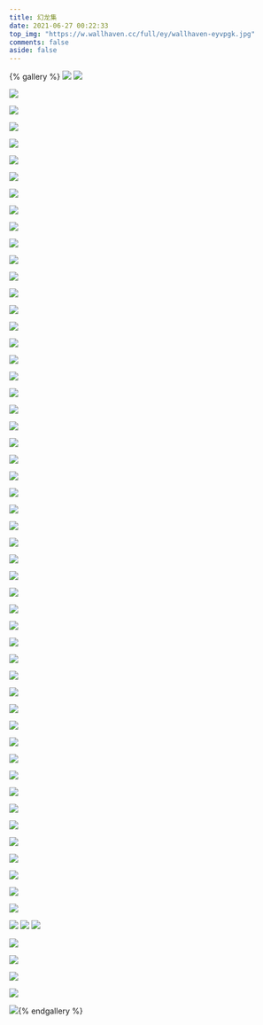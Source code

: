 ```yaml
---
title: 幻龙集
date: 2021-06-27 00:22:33
top_img: "https://w.wallhaven.cc/full/ey/wallhaven-eyvpgk.jpg"
comments: false
aside: false
---
```


{% gallery %}
![](https://w.wallhaven.cc/full/dp/wallhaven-dpk7p3.jpg)
![](https://w.wallhaven.cc/full/v9/wallhaven-v9o695.jpg)

![](https://w.wallhaven.cc/full/6k/wallhaven-6kv3rq.jpg)

![](https://w.wallhaven.cc/full/28/wallhaven-28dq89.jpg)

![](https://w.wallhaven.cc/full/ne/wallhaven-ne78er.jpg)

![](https://w.wallhaven.cc/full/9m/wallhaven-9m8g6k.jpg)

![](https://w.wallhaven.cc/full/j3/wallhaven-j3k8lq.jpg)

![](https://w.wallhaven.cc/full/1k/wallhaven-1kdzk3.jpg)

![](https://w.wallhaven.cc/full/42/wallhaven-42e8v6.jpg)

![](https://w.wallhaven.cc/full/4x/wallhaven-4x2md3.jpg)

![](https://w.wallhaven.cc/full/g8/wallhaven-g8w8y3.jpg)

![](https://w.wallhaven.cc/full/13/wallhaven-13lr5g.jpg)

![](https://w.wallhaven.cc/full/ey/wallhaven-eyvke8.jpg)

![](https://w.wallhaven.cc/full/01/wallhaven-016x2g.jpg)

![](https://w.wallhaven.cc/full/4d/wallhaven-4dm5em.jpg)

![](https://w.wallhaven.cc/full/p8/wallhaven-p8j789.jpg)

![](https://w.wallhaven.cc/full/kw/wallhaven-kwjy81.jpg)

![](https://w.wallhaven.cc/full/4y/wallhaven-4yj31x.jpg)

![](https://w.wallhaven.cc/full/ne/wallhaven-nelqj8.jpg)

![](https://w.wallhaven.cc/full/13/wallhaven-13p6l1.jpg)

![](https://w.wallhaven.cc/full/4g/wallhaven-4g1v9q.jpg)

![](https://w.wallhaven.cc/full/wq/wallhaven-wqewxr.jpg)

![](https://w.wallhaven.cc/full/39/wallhaven-39lzpy.jpg)

![](https://w.wallhaven.cc/full/47/wallhaven-47dyro.jpg)

![](https://w.wallhaven.cc/full/39/wallhaven-39386v.jpg)

![](https://w.wallhaven.cc/full/0w/wallhaven-0w5q6q.jpg)

![](https://w.wallhaven.cc/full/4x/wallhaven-4xk8v3.jpg)

![](https://w.wallhaven.cc/full/0p/wallhaven-0pvxgp.jpg)

![](https://w.wallhaven.cc/full/dg/wallhaven-dgpxgj.jpg)

![](https://w.wallhaven.cc/full/o3/wallhaven-o39ll9.jpg)

![](https://w.wallhaven.cc/full/y8/wallhaven-y889yg.jpg)

![](https://w.wallhaven.cc/full/yj/wallhaven-yjl5gl.jpg)

![](https://w.wallhaven.cc/full/2k/wallhaven-2kr2wx.png)

![](https://w.wallhaven.cc/full/nk/wallhaven-nk1xxq.jpg)

![](https://w.wallhaven.cc/full/nr/wallhaven-nr79vm.jpg)

![](https://w.wallhaven.cc/full/nk/wallhaven-nkkq81.jpg)

![](https://w.wallhaven.cc/full/49/wallhaven-49w7p8.jpg)

![](https://w.wallhaven.cc/full/3k/wallhaven-3k3p93.jpg)

![](https://w.wallhaven.cc/full/0p/wallhaven-0p1omj.jpg)

![](https://w.wallhaven.cc/full/83/wallhaven-837e9j.jpg)

![](https://w.wallhaven.cc/full/5d/wallhaven-5do985.jpg)

![](https://w.wallhaven.cc/full/4l/wallhaven-4l1o6l.jpg)

![](https://w.wallhaven.cc/full/ey/wallhaven-eyvkw8.jpg)

![](https://w.wallhaven.cc/full/j5/wallhaven-j58o6w.jpg)

![](https://w.wallhaven.cc/full/83/wallhaven-83zmxj.jpg)

![](https://w.wallhaven.cc/full/yj/wallhaven-yjy7dk.png)

![](https://w.wallhaven.cc/full/47/wallhaven-47jlgy.jpg)

![](https://w.wallhaven.cc/full/45/wallhaven-45w7v8.jpg)

![](https://w.wallhaven.cc/full/r2/wallhaven-r2p9rj.jpg)

![](https://w.wallhaven.cc/full/ym/wallhaven-ym5gkg.jpg)

![](https://w.wallhaven.cc/full/k9/wallhaven-k9xex7.jpg)

![](https://w.wallhaven.cc/full/0w/wallhaven-0wp5pn.jpg)

![](https://w.wallhaven.cc/full/4v/wallhaven-4vgrwp.jpg)
![](https://w.wallhaven.cc/full/v9/wallhaven-v9gyg3.jpg)
![](https://w.wallhaven.cc/full/4x/wallhaven-4xk36d.jpg)

![](https://w.wallhaven.cc/full/kw/wallhaven-kwlvq7.jpg)

![](https://w.wallhaven.cc/full/lq/wallhaven-lql93l.jpg)

![](https://w.wallhaven.cc/full/w8/wallhaven-w8oo9x.jpg)

![](https://w.wallhaven.cc/full/g8/wallhaven-g8dejl.jpg)

![](https://w.wallhaven.cc/full/vm/wallhaven-vmo95p.png){% endgallery %}

